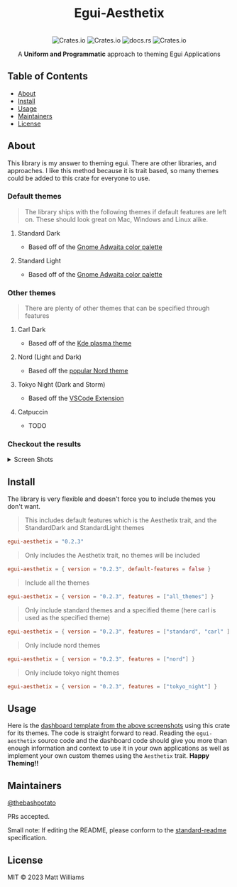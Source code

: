 <div align="center">
  <h1>Egui-Aesthetix</h1>
</div>
<br>
<div align="center">
  <img alt="Crates.io" src="https://img.shields.io/badge/standard--readme-OK-green.svg?style=flat-square">
  <img alt="Crates.io" src="https://img.shields.io/crates/v/egui-aesthetix?style=flat-square">
  <img alt="docs.rs" src="https://img.shields.io/docsrs/egui-aesthetix?style=flat-square">
  <img alt="Crates.io" src="https://img.shields.io/crates/d/egui-aesthetix?style=flat-square">
  <br>
  <p>A <b>Uniform and Programmatic</b> approach to theming Egui Applications</p>
</div>

## Table of Contents

- [About](#about)
- [Install](#install)
- [Usage](#usage)
- [Maintainers](#maintainers)
- [License](#license)

## About

This library is my answer to theming egui. There are other libraries, and approaches.
I like this method because it is trait based, so many themes could be added to this crate for everyone to use.

### Default themes

> The library ships with the following themes if default features are left on.
> These should look great on Mac, Windows and Linux alike.

1. Standard Dark
    - Based off of the [Gnome Adwaita color palette](https://gnome.pages.gitlab.gnome.org/libadwaita/doc/1-latest/named-colors.html)

2. Standard Light
    - Based off of the [Gnome Adwaita color palette](https://gnome.pages.gitlab.gnome.org/libadwaita/doc/1-latest/named-colors.html)

### Other themes

> There are plenty of other themes that can be specified through features

1. Carl Dark
    - Based off of the [Kde plasma theme](https://store.kde.org/p/1338881/)

2. Nord (Light and Dark)
    - Based off the [ popular Nord theme](https://www.nordtheme.com/)

3. Tokyo Night (Dark and Storm)
    - Based off  the [VSCode Extension](https://github.com/enkia/tokyo-night-vscode-theme)

4. Catpuccin
    - TODO

### Checkout the results

<details>
<summary>Screen Shots</summary>
<br>

<div align="center">
    <h3>Standard Dark theme on Kde Plasma</h3>
    <img alt="Standard Dark" src="./assets/standard_dark.png">
    <br>
    <h3>Standard Light theme on Kde Plasma</h3>
    <img alt="Standard Light" src="./assets/standard_light.png">
    <br>
    <h3>Carl Dark theme Kde on Plasma</h3>
    <img alt="Standard Light" src="./assets/carl_dark.png">
    <h3>Nord Dark</h3>
    <img alt="Nord Dark" src="./assets/nord_dark.png">
    <h3>Nord Light</h3>
    <img alt="Nord Light" src="./assets/nord_light.png">
    <h3>Tokyo Night</h3>
    <img alt="Tokyo Night" src="./assets/tokyo_night.png">
    <h3>Tokyo Night Sorm</h3>
    <img alt="Tokyo Night Storm" src="./assets/tokyo_night_storm.png">
</div>
</details>

## Install

The library is very flexible and doesn't force you to include themes you don't want.

> This includes default features which is the Aesthetix trait, and
> the StandardDark and StandardLight themes

```toml
egui-aesthetix = "0.2.3"
```

> Only includes the Aesthetix trait, no themes will be included

```toml
egui-aesthetix = { version = "0.2.3", default-features = false }
```

> Include all the themes

```toml
egui-aesthetix = { version = "0.2.3", features = ["all_themes"] }
```

> Only include standard themes and a specified theme (here carl is used as the specified theme)

```toml
egui-aesthetix = { version = "0.2.3", features = ["standard", "carl" ] }
```

> Only include nord themes

```toml
egui-aesthetix = { version = "0.2.3", features = ["nord"] }
```

> Only include tokyo night themes

```toml
egui-aesthetix = { version = "0.2.3", features = ["tokyo_night"] }
```

## Usage

Here is the [dashboard template from the above screenshots](https://github.com/thebashpotato/egui-dashboard-template) using this crate for its themes. The code is
straight forward to read. Reading the `egui-aesthetix` source code and the dashboard code
should give you more than enough information and context to use it in your own applications
as well as implement your own custom themes using the `Aesthetix` trait. **Happy Theming!!**

## Maintainers

[@thebashpotato](https://github.com/thebashpotato)

PRs accepted.

Small note: If editing the README, please conform to the [standard-readme](https://github.com/RichardLitt/standard-readme) specification.

## License

MIT © 2023 Matt Williams
